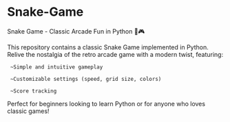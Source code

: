 # Snake-Game
Snake Game - Classic Arcade Fun in Python 🐍🎮

This repository contains a classic Snake Game implemented in Python. Relive the nostalgia of the retro arcade game with a modern twist, featuring:

     ~Simple and intuitive gameplay

     ~Customizable settings (speed, grid size, colors)

     ~Score tracking
     
 Perfect for beginners looking to learn Python or for anyone who loves classic games!
